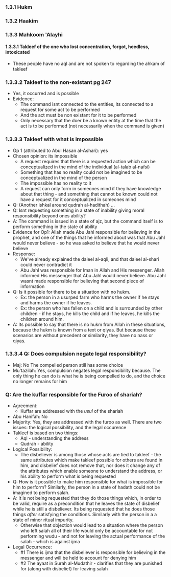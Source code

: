 ### 1.3.1 Hukm
### 1.3.2 Haakim

### 1.3.3 Mahkoom 'Alayhi

#### 1.3.3.1 Takleef of the one who lost concentration, forgot, heedless, intoxicated

- These people have no aql and are not spoken to regarding the ahkam of takleef

### 1.3.3.2 Takleef to the non-existant pg 247
- Yes, it occurred and is possible
- Evidence:
	- The command isnt connected to the entities, its connected to a request for some act to be performed
	- And the act must be non existant for it to be performed
	- Only necessary that the doer be a known entity at the time that the act is to be performed (not necessarily when the command is given)

### 1.3.3.3 Takleef with what is impossible

- Op 1 (attributed to Abul Hasan al-Ashari): yes
- Chosen opinion: its impossible
	- A request requires that there is a requested action which can be conceptualized in the mind of the individual (al-talab al-nafsi)
	- Something that has no reality could not be imagined to be conceptualized in the mind of the person
	- The impossible has no reality to it
	- A request can only form in someones mind if they have knowledge about that thing - and something that cannot be known could not have a request for it conceptualized in someones mind
- Q: (Another ishkal around qudrah al-hadithah) ...
- Q: Isnt requesting something in a state of inability giving moral responsibility beyond ones ability? 
- A: The command is issued in a state of ajz, but the command itself is to perform something in the state of ability
- Evidence for Op1: Allah made Abu Jahl responsible for believing in the prophet, and one of the things that he informed about was that Abu Jahl would never believe - so he was asked to believe that he would never believe
- Response: 
	- We've already explained the daleel al-aqli, and that daleel al-shari could never contradict it
	- Abu Jahl was responsible for Iman in Allah and His messenger. Allah informed His messenger that Abu Jahl would never believe. Abu Jahl wasnt made responsible for believing that second piece of information
- Q: Is it possible for there to be a situation with no hukm. 
	- Ex: the person in a usurped farm who harms the owner if he stays and harms the owner if he leaves. 
	- Ex: the person who has fallen on a child and is surrounded by other children - if he stays, he kills the child and if he leaves, he kills the children around him.
- A: Its possible to say that there is no hukm from Allah in these situations, because the hukm is known from a text or qiyas. But because these scenarios are without precedent or similarity, they have no nass or qiyas.
### 1.3.3.4 Q: Does compulsion negate legal responsibility?
- Maj: No The compelled person still has some choice
- Mu'tazilah: Yes, compulsion negates legal responsibility because. The only thing he can do is what he is being compelled to do, and the choice no longer remains for him

### Q: Are the kuffar responsible for the Furoo of shariah?
* Agreement:
	* Kuffar are addressed with the *usul* of the shariah
* Abu Hanifah: No
* Majority: Yes, they are addressed with the furoo as well. There are two issues: the logical possibility, and the legal occurence
* Takleef is based on two things:
	* Aql - understanding the address
	* Qudrah - ability
* Logical Possibility:
	* The disbeliever is among those whose acts are tied to takleef - the same attributes which make takleef possible for others are found in him, and disbelief does not remove that, nor does it change any of the attributes which enable someone to understand the address, or his ability to perform what is being requested
* Q: How is it possible to make him responsible for what is impossible for him to perform? Similarly, the person in a state of hadath could not be imagined to perform salah.
* A: It is not being requested that they do those things which, in order to be valid, require as a precondition that he leaves the state of disbelief while he is still a disbeliever. Its being requested that he does those things *after* satisfying the conditions. Similarly with the person in a a state of minor ritual impurity.
	* Otherwise that objection would lead to a situation where the person who left salah all of their life would only be accountable for not performing wudu - and not for leaving the actual performance of the salah - which is against ijma
* Legal Occurrence:
	* #1 There is ijma that the disbeliever is responsible for believing in the messenger and will be held to account for denying him
	* #2 The ayaat in Surah al-Mudathir - clarifies that they are punished for (along with disbelief) for leaving salah